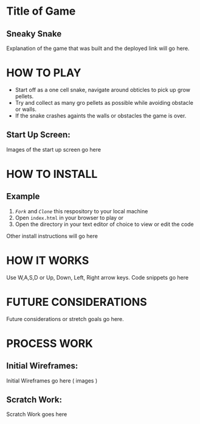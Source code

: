 # Title of Game
## Sneaky Snake
Explanation of the game that was built and the deployed link will go here.



# HOW TO PLAY
- Start off as a one cell snake, navigate around obticles to pick up grow pellets.
- Try and collect as many gro pellets as possible while avoiding obstacle or walls.
- If the snake crashes againts the walls or obstacles the game is over.

## Start Up Screen:
Images of the start up screen go here 

# HOW TO INSTALL

## Example
1. *`Fork`* and *`Clone`* this respository to your local machine
2. Open `index.html` in your browser to play or 
3. Open the directory in your text editor of choice to view or edit the code

Other install instructions will go here


# HOW IT WORKS
Use W,A,S,D or Up, Down, Left, Right arrow keys.
Code snippets go here


# FUTURE CONSIDERATIONS

Future considerations or stretch goals go here.


# PROCESS WORK

## Initial Wireframes:
Initial Wireframes go here ( images )

## Scratch Work:

Scratch Work goes here
